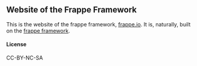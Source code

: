 ## Website of the Frappe Framework

This is the website of the frappe framework, [frappe.io](https://frappe.io/). It is, naturally, built on the [frappe framework](https://github.com/frappe/frappe).

#### License

CC-BY-NC-SA
